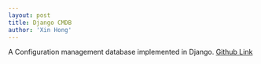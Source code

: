 ```yaml
---
layout: post
title: Django CMDB
author: 'Xin Hong'
---
```


A Configuration management database implemented in Django.
[Github Link](https://github.com/xinhong3/django_cmdb)
